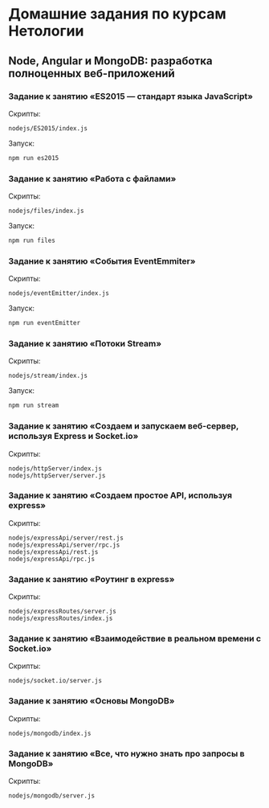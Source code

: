 # Домашние задания по курсам Нетологии

## Node, Angular и MongoDB: разработка полноценных веб-приложений

### Задание к занятию «ES2015 — стандарт языка JavaScript»
Скрипты:

    nodejs/ES2015/index.js

Запуск: 

```js
npm run es2015
```

### Задание к занятию «Работа с файлами»
Скрипты:

    nodejs/files/index.js

Запуск: 

```js
npm run files
```

### Задание к занятию «События EventEmmiter»
Скрипты:

    nodejs/eventEmitter/index.js

Запуск: 

```js
npm run eventEmitter
```

### Задание к занятию «Потоки Stream»
Скрипты:

    nodejs/stream/index.js

Запуск: 

```js
npm run stream
```

### Задание к занятию «Создаем и запускаем веб-сервер, используя Express и Socket.io»
Скрипты:

    nodejs/httpServer/index.js
    nodejs/httpServer/server.js

### Задание к занятию «Создаем простое API, используя express»
Скрипты:

    nodejs/expressApi/server/rest.js
    nodejs/expressApi/server/rpc.js
    nodejs/expressApi/rest.js
    nodejs/expressApi/rpc.js

### Задание к занятию «Роутинг в express»
Скрипты:

    nodejs/expressRoutes/server.js
    nodejs/expressRoutes/index.js

### Задание к занятию «Взаимодействие в реальном времени с Socket.io»
Скрипты:

    nodejs/socket.io/server.js

### Задание к занятию «Основы MongoDB»
Скрипты:

    nodejs/mongodb/index.js

### Задание к занятию «Все, что нужно знать про запросы в MongoDB»
Скрипты:

    nodejs/mongodb/server.js